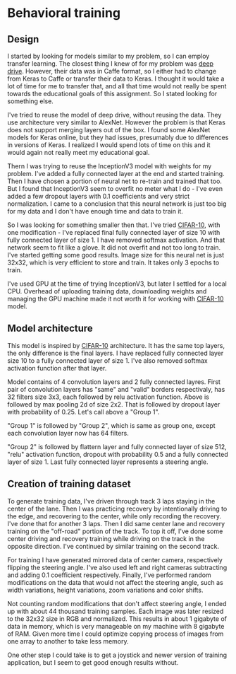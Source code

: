 # Behavioral training

## Design

I started by looking for models similar to my problem, so I can employ transfer learning. The closest thing I knew of for my problem was [deep drive](http://deepdrive.io). However, their data was in Caffe format, so I either had to change from Keras to Caffe or transfer their data to Keras. I thought it would take a lot of time for me to transfer that, and all that time would not really be spent towards the educational goals of this assignment. So I stated looking for something else.

I've tried to reuse the model of deep drive, without reusing the data. They use architecture very similar to AlexNet. However the problem is that Keras does not support merging layers out of the box. I found some AlexNet models for Keras online, but they had issues, presumably due to differences in versions of Keras. I realized I would spend lots of time on this and it would again not really meet my educational goal.

Thern I was trying to reuse the InceptionV3 model with weights for my problem. I've added a fully connected layer at the end and started training. Then I have chosen a portion of neural net to re-train and trained that too. But I found that InceptionV3 seem to overfit no meter what I do - I've even added a few dropout layers with 0.1 coefficients and very strict normalization. I came to a conclusion that this neural network is just too big for my data and I don't have enough time and data to train it.

So I was looking for something smaller then that. I've tried [CIFAR-10](https://www.cs.toronto.edu/~kriz/cifar.html), with one modification - I've replaced final fully connected layer of size 10 with fully connected layer of size 1. I have removed softmax activation. And that network seem to fit like a glove. It did not overfit and not too long to train. I've started getting some good results. Image size for this neural net is just 32x32, which is very efficient to store and train. It takes only 3 epochs to train.

I've used GPU at the time of trying InceptionV3, but later I settled for a local CPU. Overhead of uploading training data, downloading weights and managing the GPU machine made it not worth it for working with [CIFAR-10](https://www.cs.toronto.edu/~kriz/cifar.html) model.

## Model architecture

This model is inspired by [CIFAR-10](https://www.cs.toronto.edu/~kriz/cifar.html) architecture. It has the same top layers, the only difference is the final layers. I have replaced fully connected layer size 10 to a fully connected layer of size 1. I've also removed softmax activation function after that layer.

Model contains of 4 convolution layers and 2 fully connected layres. First pair of convolution layers has "same" and "valid" borders respectivaly, has 32 filters size 3x3, each followed by relu activation function. Above is followed by max pooling 2d of size 2x2. That is followed by dropout layer with probability of 0.25. Let's call above a "Group 1".

"Group 1" is followed by "Group 2", which is same as group one, except each convolution layer now has 64 filters.

"Group 2" is followed by flattern layer and fully connected layer of size 512, "relu" activation function, dropout with probability 0.5 and a fully connected layer of size 1. Last fully connected layer represents a steering angle.

## Creation of training dataset

To generate training data, I've driven through track 3 laps staying in the center of the lane. Then I was practicing recovery by intentionally driving to the edge, and recovering to the center, while only recording the recovery. I've done that for another 3 laps. Then I did same center lane and recovery training on the "off-road" portion of the track. To top it off, I've done some center driving and recovery training while driving on the track in the opposite direction. I've continued by similar training on the second track.

For training I have generated mirrored data of center camera, respectively flipping the steering angle. I've also used left and right cameras subtracting and adding 0.1 coefficient respectively. Finally, I've performed random modifications on the data that would not affect the steering angle, such as width variations, height variations, zoom variations and color shifts.

Not counting random modifications that don't affect steering angle, I ended up with about 44 thousand training samples. Each image was later resized to the 32x32 size in RGB and normalized. This results in about 1 gigabyte of data in memory, which is very manageable on my machine with 8 gigabyte of RAM. Given more time I could optimize copying process of images from one array to another to take less memory.

One other step I could take is to get a joystick and newer version of training application, but I seem to get good enough results without.
